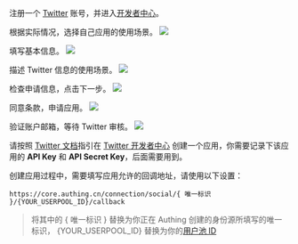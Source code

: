 <IntegrationDetailCard title="在 Twitter 开发者平台创建一个应用">

注册一个 [Twitter](https://twitter.com/) 账号，并进入[开发者中心](https://developer.twitter.com/en/portal/)。

根据实际情况，选择自己应用的使用场景。
![](~@imagesZhCn/connections/twitter/4.png)

填写基本信息。
![](~@imagesZhCn/connections/twitter/5.png)

描述 Twitter 信息的使用场景。
![](~@imagesZhCn/connections/twitter/6.png)

检查申请信息，点击下一步。
![](~@imagesZhCn/connections/twitter/7.png)

同意条款，申请应用。
![](~@imagesZhCn/connections/twitter/8.png)

验证账户邮箱，等待 Twitter 审核。
![](~@imagesZhCn/connections/twitter/9.png)

请按照 [Twitter 文档](https://developer.twitter.com/en/docs/getting-started)指引在 [Twitter 开发者中心](https://developer.twitter.com/en/portal/) 创建一个应用，你需要记录下该应用的 **API Key** 和 **API Secret Key**，后面需要用到。

创建应用过程中，需要填写应用允许的回调地址，请使用以下设置：

```
https://core.authing.cn/connection/social/{ 唯一标识 }/{YOUR_USERPOOL_ID}/callback
```

> 将其中的 { 唯一标识 } 替换为你正在 Authing 创建的身份源所填写的唯一标识， {YOUR_USERPOOL_ID} 替换为你的[用户池 ID](/guides/faqs/get-userpool-id-and-secret.md)

</IntegrationDetailCard>
